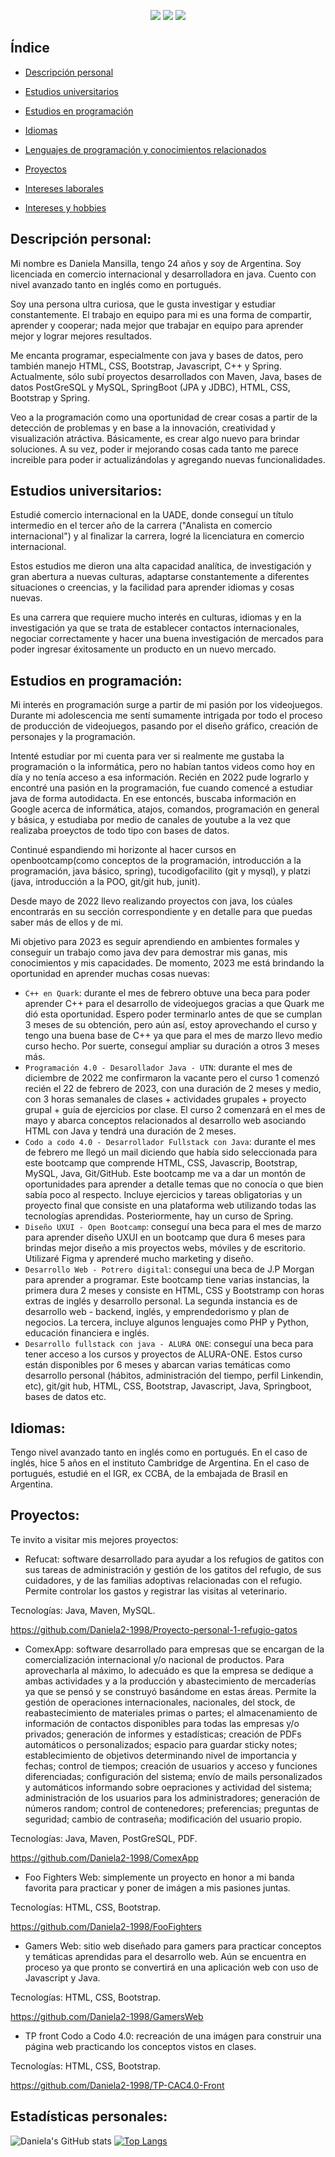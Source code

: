 
<p align="center">
   <img src="https://img.shields.io/badge/LENGUAJE BASE-EN%20JAVA-blue">
   <img src="https://img.shields.io/badge/Área 1-%20 PROGRAMACIÓN-red">
   <img src="https://img.shields.io/badge/Área 2-%20 COMERCIO INTERNACIONAL-purple">
 </p>

   

 ## Índice 

* [Descripción personal](#descripción-personal)

* [Estudios universitarios](#Estudios-universitarios)

* [Estudios en programación](#Estudios-programación)

* [Idiomas](#Idiomas)

* [Lenguajes de programación y conocimientos relacionados](#Lenguajes-de-programación-y-conocimientos-relacionados)

* [Proyectos](#Proyectos)

* [Intereses laborales](#intereses-laborales)

* [Intereses y hobbies](#intereses-y-hobbies)


## Descripción personal:
 Mi nombre es Daniela Mansilla, tengo 24 años y soy de Argentina. Soy licenciada en comercio internacional y desarrolladora en java. Cuento con nivel avanzado tanto en inglés como en portugués.
 
 Soy una persona ultra curiosa, que le gusta investigar y estudiar constantemente. El trabajo en equipo para mi es una forma de compartir, aprender y cooperar; nada mejor que trabajar en equipo para aprender mejor y lograr mejores resultados.
 
 Me encanta programar, especialmente con java y bases de datos, pero también manejo HTML, CSS, Bootstrap, Javascript, C++ y Spring. Actualmente, sólo subí proyectos desarrollados con Maven, Java, bases de datos PostGreSQL y MySQL, SpringBoot (JPA y JDBC), HTML, CSS, Bootstrap y Spring. 
 
 Veo a la programación como una oportunidad de crear cosas a partir de la detección de problemas y en base a la innovación, creatividad y visualización atráctiva. Básicamente, es crear algo nuevo para brindar soluciones. A su vez, poder ir mejorando cosas cada tanto me parece increible para poder ir actualizándolas y agregando nuevas funcionalidades.
 
## Estudios universitarios:
Estudié comercio internacional en la UADE, donde conseguí un título intermedio en el tercer año de la carrera ("Analista en comercio internacional") y al finalizar la carrera, logré la licenciatura en comercio internacional. 

Estos estudios me dieron una alta capacidad analítica, de investigación y gran abertura a nuevas culturas, adaptarse constantemente a diferentes situaciones o creencias, y la facilidad para aprender idiomas y cosas nuevas.

Es una carrera que requiere mucho interés en culturas, idiomas y en la investigación ya que se trata de establecer contactos internacionales, negociar correctamente y hacer una buena investigación de mercados para poder ingresar éxitosamente un producto en un nuevo mercado.

## Estudios en programación:
Mi interés en programación surge a partir de mi pasión por los videojuegos. Durante mi adolescencia me sentí sumamente intrigada por todo el proceso de producción de videojuegos, pasando por el diseño gráfico, creación de personajes y la programación. 

Intenté estudiar por mi cuenta para ver si realmente me gustaba la programación o la informática, pero no habían tantos videos como hoy en día y no tenía acceso a esa información. Recién en 2022 pude lograrlo y encontré una pasión en la programación, fue cuando comencé a estudiar java de forma autodidacta. En ese entoncés, buscaba información en Google acerca de informática, atajos, comandos, programación en general y básica, y estudiaba por medio de canales de youtube a la vez que realizaba proeyctos de todo tipo con bases de datos. 

Continué espandiendo mi horizonte al hacer cursos en openbootcamp(como conceptos de la programación, introducción a la programación, java básico, spring), tucodigofacilito (git y mysql), y platzi (java, introducción a la POO, git/git hub, junit).

Desde mayo de 2022 llevo realizando proyectos con java, los cúales encontrarás en su sección correspondiente y en detalle para que puedas saber más de ellos y de mi. 

Mi objetivo para 2023 es seguir aprendiendo en ambientes formales y conseguir un trabajo como java dev para demostrar mis ganas, mis conocimientos y mis capacidades. De momento, 2023 me está brindando la oportunidad en aprender muchas cosas nuevas:

- `C++ en Quark`: durante el mes de febrero obtuve una beca para poder aprender C++ para el desarrollo de videojuegos gracias a que Quark me dió esta oportunidad. Espero poder terminarlo antes de que se cumplan 3 meses de su obtención, pero aún así, estoy aprovechando el curso y tengo una buena base de C++ ya que para el mes de marzo llevo medio curso hecho. Por suerte, conseguí ampliar su duración a otros 3 meses más.
- `Programación 4.0 - Desarollador Java - UTN`: durante el mes de diciembre de 2022 me confirmaron la vacante pero el curso 1 comenzó recién el 22 de febrero de 2023, con una duración de 2 meses y medio, con 3 horas semanales de clases + actividades grupales + proyecto grupal + guía de ejercicios por clase. El curso 2 comenzará en el mes de mayo y abarca conceptos relacionados al desarrollo web asociando HTML con Java y tendrá una duración de 2 meses. 
- `Codo a codo 4.0 - Desarrollador Fullstack con Java`: durante el mes de febrero me llegó un mail diciendo que había sido seleccionada para este bootcamp que comprende HTML, CSS, Javascrip, Bootstrap, MySQL, Java, Git/GitHub. Este bootcamp me va a dar un montón de oportunidades para aprender a detalle temas que no conocía o que bien sabía poco al respecto. Incluye ejercicios y tareas obligatorias y un proyecto final que consiste en una plataforma web utilizando todas las tecnologías aprendidas. Posteriormente, hay un curso de Spring. 
- `Diseño UXUI - Open Bootcamp`: conseguí una beca para el mes de marzo para aprender diseño UXUI en un bootcamp que dura 6 meses para brindas mejor diseño a mis proyectos webs, móviles y de escritorio. Utilizaré Figma y aprenderé mucho marketing y diseño.
- `Desarrollo Web - Potrero digital`: conseguí una beca de J.P Morgan para aprender a programar. Este bootcamp tiene varias instancias, la primera dura 2 meses y consiste en HTML, CSS y Bootstramp con horas extras de inglés y desarrollo personal. La segunda instancia es de desarrollo web - backend, inglés, y emprendedorismo y plan de negocios. La tercera, incluye algunos lenguajes como PHP y Python, educación financiera e inglés. 
- `Desarrollo fullstack con java - ALURA ONE`: conseguí una beca para tener acceso a los cursos y proyectos de ALURA-ONE. Estos curso están disponibles por 6 meses y abarcan varias temáticas como desarrollo personal (hábitos, administración del tiempo, perfil Linkendin, etc), git/git hub, HTML, CSS, Bootstrap, Javascript, Java, Springboot, bases de datos etc.

## Idiomas:
Tengo nivel avanzado tanto en inglés como en portugués. En el caso de inglés, hice 5 años en el instituto Cambridge de Argentina. En el caso de portugués, estudié en el IGR, ex CCBA, de la embajada de Brasil en Argentina.

## Proyectos:
Te invito a visitar mis mejores proyectos:
- Refucat: software desarrollado para ayudar a los refugios de gatitos con sus tareas de administración y gestión de los gatitos del refugio, de sus cuidadores, y de las familias adoptivas relacionadas con el refugio. Permite controlar los gastos y registrar las visitas al veterinario.

Tecnologías: Java, Maven, MySQL.

https://github.com/Daniela2-1998/Proyecto-personal-1-refugio-gatos

- ComexApp: software desarrollado para empresas que se encargan de la comercialización internacional y/o nacional de productos. Para aprovecharla al máximo, lo adecuádo es que la empresa se dedique a ambas actividades y a la producción y abastecimiento de mercaderías ya que se pensó y se construyó basándome en estas áreas. Permite la gestión de operaciones internacionales, nacionales, del stock, de reabastecimiento de materiales primas o partes; el almacenamiento de información de contactos disponibles para todas las empresas y/o privados; generación de informes y estadísticas; creación de PDFs automáticos o personalizados; espacio para guardar sticky notes; establecimiento de objetivos determinando nivel de importancia y fechas; control de tiempos; creación de usuarios y acceso y funciones diferenciadas; configuración del sistema; envío de mails personalizados y automáticos informando sobre oepraciones y actividad del sistema; administración de los usuarios para los administradores; generación de números random; control de contenedores; preferencias; preguntas de seguridad; cambio de contraseña; modificación del usuario propio. 

Tecnologías: Java, Maven, PostGreSQL, PDF.

https://github.com/Daniela2-1998/ComexApp

- Foo Fighters Web: simplemente un proyecto en honor a mi banda favorita para practicar y poner de imágen a mis pasiones juntas.

Tecnologías: HTML, CSS, Bootstrap.

https://github.com/Daniela2-1998/FooFighters



- Gamers Web: sitio web diseñado para gamers para practicar conceptos y temáticas aprendidas para el desarrollo web. Aún se encuentra en proceso ya que pronto se convertirá en una aplicación web con uso de Javascript y Java.

Tecnologías: HTML, CSS, Bootstrap.

https://github.com/Daniela2-1998/GamersWeb

- TP front Codo a Codo 4.0: recreación de una imágen para construir una página web practicando los conceptos vistos en clases.

Tecnologías: HTML, CSS, Bootstrap.

https://github.com/Daniela2-1998/TP-CAC4.0-Front

## Estadísticas personales:
![Daniela's GitHub stats](https://github-readme-stats.vercel.app/api?username=Daniela2-1998&show_icons=true)
[![Top Langs](https://github-readme-stats.vercel.app/api/top-langs/?username=Daniela2-1998&layout=compact)](https://github.com/anuraghazra/github-readme-stats)
